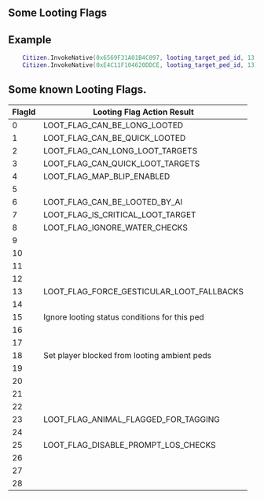 ## Some Looting Flags

## Example

```lua
	Citizen.InvokeNative(0x6569F31A01B4C097, looting_target_ped_id, 13, true);  -- SET_LOOTING_FLAG PlayerPed`s animation is more emphasized while looting target ped.
	Citizen.InvokeNative(0xE4C11F104620DDCE, looting_target_ped_id, 13);  -- _GET_LOOTING_FLAG
```

<h2>Some known Looting Flags.</h2>

FlagId | Looting Flag Action Result
----------- | --------------------------
0 | LOOT_FLAG_CAN_BE_LONG_LOOTED
1 | LOOT_FLAG_CAN_BE_QUICK_LOOTED
2 | LOOT_FLAG_CAN_LONG_LOOT_TARGETS
3 | LOOT_FLAG_CAN_QUICK_LOOT_TARGETS
4 | LOOT_FLAG_MAP_BLIP_ENABLED
5 | 
6 | LOOT_FLAG_CAN_BE_LOOTED_BY_AI
7 | LOOT_FLAG_IS_CRITICAL_LOOT_TARGET
8 | LOOT_FLAG_IGNORE_WATER_CHECKS
9 | 
10 | 
11 | 
12 | 
13 | LOOT_FLAG_FORCE_GESTICULAR_LOOT_FALLBACKS
14 | 
15 | Ignore looting status conditions for this ped
16 | 
17 | 
18 | Set player blocked from looting ambient peds
19 | 
20 | 
21 | 
22 | 
23 | LOOT_FLAG_ANIMAL_FLAGGED_FOR_TAGGING
24 | 
25 | LOOT_FLAG_DISABLE_PROMPT_LOS_CHECKS
26 | 
27 | 
28 | 



